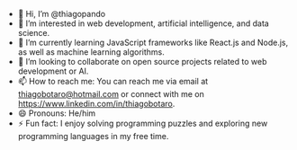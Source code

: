 - 👋 Hi, I’m @thiagopando
- 👀 I’m interested in web development, artificial intelligence, and data science.
- 🌱 I’m currently learning JavaScript frameworks like React.js and Node.js, as well as machine learning algorithms.
- 💞️ I’m looking to collaborate on open source projects related to web development or AI.
- 📫 How to reach me: You can reach me via email at thiagobotaro@hotmail.com  or connect with me on https://www.linkedin.com/in/thiagobotaro.
- 😄 Pronouns: He/him
- ⚡ Fun fact: I enjoy solving programming puzzles and exploring new programming languages in my free time.
